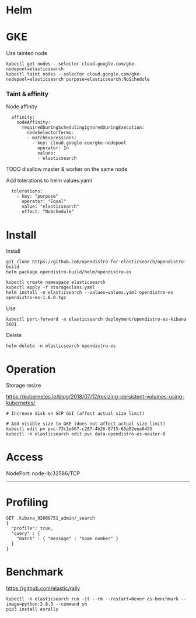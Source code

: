 Helm
===

# GKE

Use tainted node
```
kubectl get nodes --selector cloud.google.com/gke-nodepool=elasticsearch
kubectl taint nodes --selector cloud.google.com/gke-nodepool=elasticsearch purpose=elasticsearch:NoSchedule
```

### Taint & affinity

Node affinity
```
  affinity:
    nodeAffinity:
      requiredDuringSchedulingIgnoredDuringExecution:
        nodeSelectorTerms:
        - matchExpressions:
          - key: cloud.google.com/gke-nodepool
            operator: In
            values:
            - elasticsearch
```

TODO disallow master & worker on the same node

Add tolerations to helm values.yaml
```
  tolerations:
    - key: "purpose"
      operator: "Equal"
      value: "elasticsearch"
      effect: "NoSchedule"
```

# Install

Install
```
git clone https://github.com/opendistro-for-elasticsearch/opendistro-build
helm package opendistro-build/helm/opendistro-es

kubectl create namespace elasticsearch
kubectl apply -f storageclass.yaml
helm install -n elasticsearch --values=values.yaml opendistro-es opendistro-es-1.8.0.tgz
```

Use
```
kubectl port-forward -n elasticsearch deployment/opendistro-es-kibana 5601
```

Delete
```
helm delete -n elasticsearch opendistro-es
```

# Operation

Storage resize

https://kubernetes.io/blog/2018/07/12/resizing-persistent-volumes-using-kubernetes/

```
# Increase disk on GCP GUI (affect actual size limit)

# Add visible size to GKE (does not affect actual size limit)
kubectl edit pv pvc-73c1e667-c287-4b26-8715-65a02eea6455
kubectl -n elasticsearch edit pvc data-opendistro-es-master-0
```

# Access

NodePort: node-lb:32586/TCP

---

# Profiling

```
GET .kibana_92668751_admin/_search
{
  "profile": true,
  "query" : {
    "match" : { "message" : "some number" }
  }
}
```

# Benchmark

https://github.com/elastic/rally
```
kubectl -n elasticsearch run -it --rm --restart=Never es-benchmark --image=python:3.8.3 --command sh
pip3 install esrally
```
